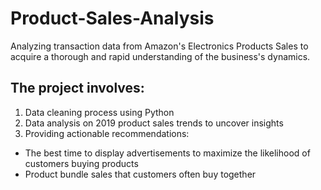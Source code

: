 # Product-Sales-Analysis
Analyzing transaction data from Amazon's Electronics Products Sales to acquire a thorough and rapid understanding of the business's dynamics.

## The project involves:
1. Data cleaning process using Python
2. Data analysis on 2019 product sales trends to uncover insights
3. Providing actionable recommendations:
  * The best time to display advertisements to maximize the likelihood of customers buying products
  * Product bundle sales that customers often buy together

